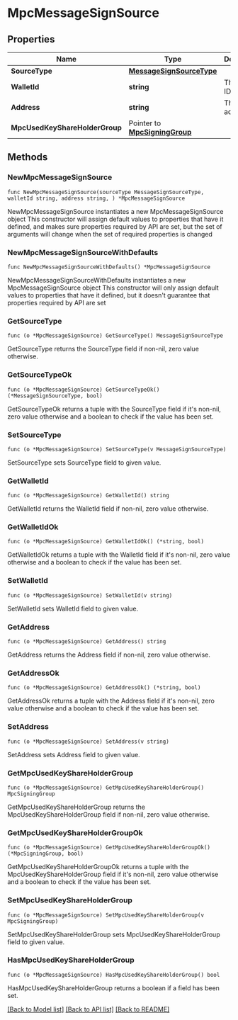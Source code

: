 # MpcMessageSignSource

## Properties

Name | Type | Description | Notes
------------ | ------------- | ------------- | -------------
**SourceType** | [**MessageSignSourceType**](MessageSignSourceType.md) |  | 
**WalletId** | **string** | The wallet ID. | 
**Address** | **string** | The wallet address. | 
**MpcUsedKeyShareHolderGroup** | Pointer to [**MpcSigningGroup**](MpcSigningGroup.md) |  | [optional] 

## Methods

### NewMpcMessageSignSource

`func NewMpcMessageSignSource(sourceType MessageSignSourceType, walletId string, address string, ) *MpcMessageSignSource`

NewMpcMessageSignSource instantiates a new MpcMessageSignSource object
This constructor will assign default values to properties that have it defined,
and makes sure properties required by API are set, but the set of arguments
will change when the set of required properties is changed

### NewMpcMessageSignSourceWithDefaults

`func NewMpcMessageSignSourceWithDefaults() *MpcMessageSignSource`

NewMpcMessageSignSourceWithDefaults instantiates a new MpcMessageSignSource object
This constructor will only assign default values to properties that have it defined,
but it doesn't guarantee that properties required by API are set

### GetSourceType

`func (o *MpcMessageSignSource) GetSourceType() MessageSignSourceType`

GetSourceType returns the SourceType field if non-nil, zero value otherwise.

### GetSourceTypeOk

`func (o *MpcMessageSignSource) GetSourceTypeOk() (*MessageSignSourceType, bool)`

GetSourceTypeOk returns a tuple with the SourceType field if it's non-nil, zero value otherwise
and a boolean to check if the value has been set.

### SetSourceType

`func (o *MpcMessageSignSource) SetSourceType(v MessageSignSourceType)`

SetSourceType sets SourceType field to given value.


### GetWalletId

`func (o *MpcMessageSignSource) GetWalletId() string`

GetWalletId returns the WalletId field if non-nil, zero value otherwise.

### GetWalletIdOk

`func (o *MpcMessageSignSource) GetWalletIdOk() (*string, bool)`

GetWalletIdOk returns a tuple with the WalletId field if it's non-nil, zero value otherwise
and a boolean to check if the value has been set.

### SetWalletId

`func (o *MpcMessageSignSource) SetWalletId(v string)`

SetWalletId sets WalletId field to given value.


### GetAddress

`func (o *MpcMessageSignSource) GetAddress() string`

GetAddress returns the Address field if non-nil, zero value otherwise.

### GetAddressOk

`func (o *MpcMessageSignSource) GetAddressOk() (*string, bool)`

GetAddressOk returns a tuple with the Address field if it's non-nil, zero value otherwise
and a boolean to check if the value has been set.

### SetAddress

`func (o *MpcMessageSignSource) SetAddress(v string)`

SetAddress sets Address field to given value.


### GetMpcUsedKeyShareHolderGroup

`func (o *MpcMessageSignSource) GetMpcUsedKeyShareHolderGroup() MpcSigningGroup`

GetMpcUsedKeyShareHolderGroup returns the MpcUsedKeyShareHolderGroup field if non-nil, zero value otherwise.

### GetMpcUsedKeyShareHolderGroupOk

`func (o *MpcMessageSignSource) GetMpcUsedKeyShareHolderGroupOk() (*MpcSigningGroup, bool)`

GetMpcUsedKeyShareHolderGroupOk returns a tuple with the MpcUsedKeyShareHolderGroup field if it's non-nil, zero value otherwise
and a boolean to check if the value has been set.

### SetMpcUsedKeyShareHolderGroup

`func (o *MpcMessageSignSource) SetMpcUsedKeyShareHolderGroup(v MpcSigningGroup)`

SetMpcUsedKeyShareHolderGroup sets MpcUsedKeyShareHolderGroup field to given value.

### HasMpcUsedKeyShareHolderGroup

`func (o *MpcMessageSignSource) HasMpcUsedKeyShareHolderGroup() bool`

HasMpcUsedKeyShareHolderGroup returns a boolean if a field has been set.


[[Back to Model list]](../README.md#documentation-for-models) [[Back to API list]](../README.md#documentation-for-api-endpoints) [[Back to README]](../README.md)


